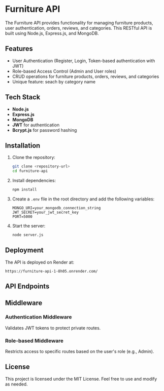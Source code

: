 # Furniture API

The Furniture API provides functionality for managing furniture products, user authentication, orders, reviews, and categories. This RESTful API is built using Node.js, Express.js, and MongoDB. 

## Features

- User Authentication (Register, Login, Token-based authentication with JWT)
- Role-based Access Control (Admin and User roles)
- CRUD operations for furniture products, orders, reviews, and categories
- Unique feature: seach by category name

## Tech Stack

- **Node.js**
- **Express.js**
- **MongoDB**
- **JWT** for authentication
- **Bcrypt.js** for password hashing

## Installation

1. Clone the repository:
   ```bash
   git clone <repository-url>
   cd furniture-api
   ```

2. Install dependencies:
   ```bash
   npm install
   ```

3. Create a `.env` file in the root directory and add the following variables:
   ```env
   MONGO_URI=your_mongodb_connection_string
   JWT_SECRET=your_jwt_secret_key
   PORT=5000
   ```

4. Start the server:
   ```bash
   node server.js
   ```

## Deployment

The API is deployed on Render at:
```
https://furniture-api-1-8h05.onrender.com/
```

## API Endpoints


## Middleware

### Authentication Middleware
Validates JWT tokens to protect private routes.

### Role-based Middleware
Restricts access to specific routes based on the user's role (e.g., Admin).


## License
This project is licensed under the MIT License. Feel free to use and modify as needed.
